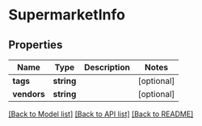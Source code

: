 # SupermarketInfo

## Properties
Name | Type | Description | Notes
------------ | ------------- | ------------- | -------------
**tags** | **string** |  | [optional] 
**vendors** | **string** |  | [optional] 

[[Back to Model list]](../README.md#documentation-for-models) [[Back to API list]](../README.md#documentation-for-api-endpoints) [[Back to README]](../README.md)


